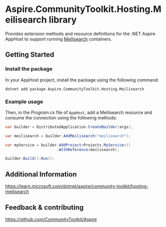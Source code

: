 # Aspire.CommunityToolkit.Hosting.Meilisearch library

Provides extension methods and resource definitions for the .NET Aspire AppHost to support running [Meilisearch](https://meilisearch.com) containers.

## Getting Started

### Install the package

In your AppHost project, install the package using the following command:

```dotnetcli
dotnet add package Aspire.CommunityToolkit.Hosting.Meilisearch
```

### Example usage

Then, in the _Program.cs_ file of `AppHost`, add a Meilisearch resource and consume the connection using the following methods:

```csharp
var builder = DistributedApplication.CreateBuilder(args);

var meilisearch = builder.AddMeilisearch("meilisearch");

var myService = builder.AddProject<Projects.MyService>()
                       .WithReference(meilisearch);

builder.Build().Run();
```

## Additional Information

https://learn.microsoft.com/dotnet/aspire/community-toolkit/hosting-meilisearch

## Feedback & contributing

https://github.com/CommunityToolkit/Aspire
